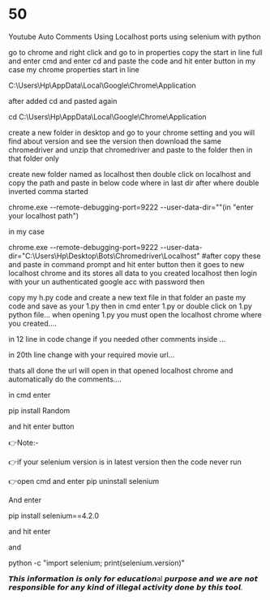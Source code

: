 # 50
Youtube Auto Comments Using Localhost ports using selenium with python

go to chrome and right click and go to in properties copy the start in line full and enter cmd and enter cd and paste the code and hit enter button in my case 
my chrome properties start in line 

C:\Users\Hp\AppData\Local\Google\Chrome\Application

after added cd and pasted again

cd C:\Users\Hp\AppData\Local\Google\Chrome\Application

create a new folder in desktop and go to your chrome setting and you will find about version and see the version then download the same chromedriver and unzip that chromedriver and paste to the folder then in that folder only

create new folder named as localhost then double click on localhost and copy the path and paste in below code where in last dir after where double inverted comma started 


chrome.exe --remote-debugging-port=9222 --user-data-dir=""(in "enter your localhost path") 

in my case

chrome.exe --remote-debugging-port=9222 --user-data-dir="C:\Users\Hp\Desktop\Bots\Chromedriver\Localhost"   #after copy these and paste in command prompt and hit enter button then it goes to new localhost chrome and its stores all data to you created localhost
then login with your un authenticated google acc with password then 

copy my h.py code and create a new text file in that folder an paste my code and save as your 1.py then in cmd enter 1.py or double click on 1.py python file...
when opening 1.py you must open the localhost chrome where you created....

in 12 line in code change if you needed other comments inside ...

in 20th line change with your required movie url...

thats all done the url will open in that opened localhost chrome and automatically do the comments....

in cmd enter

pip install Random 

and hit enter button

👉Note:-

👉if your selenium version is in latest version then the code never run

👉open cmd and enter pip uninstall selenium

And enter

pip install selenium==4.2.0

and hit enter

and

python -c "import selenium; print(selenium.version)"

𝙏𝙝𝙞𝙨 𝙞𝙣𝙛𝙤𝙧𝙢𝙖𝙩𝙞𝙤𝙣 𝙞𝙨 𝙤𝙣𝙡𝙮 𝙛𝙤𝙧 𝙚𝙙𝙪𝙘𝙖𝙩𝙞𝙤𝙣al 𝙥𝙪𝙧𝙥𝙤𝙨𝙚 𝙖𝙣𝙙 𝙬𝙚 𝙖𝙧𝙚 𝙣𝙤𝙩 𝙧𝙚𝙨𝙥𝙤𝙣𝙨𝙞𝙗𝙡𝙚 𝙛𝙤𝙧 𝙖𝙣𝙮 𝙠𝙞𝙣𝙙 𝙤𝙛 𝙞𝙡𝙡𝙚𝙜𝙖𝙡 𝙖𝙘𝙩𝙞𝙫𝙞𝙩𝙮 𝙙𝙤𝙣𝙚 𝙗𝙮 𝙩𝙝𝙞𝙨 𝙩𝙤𝙤𝙡.
